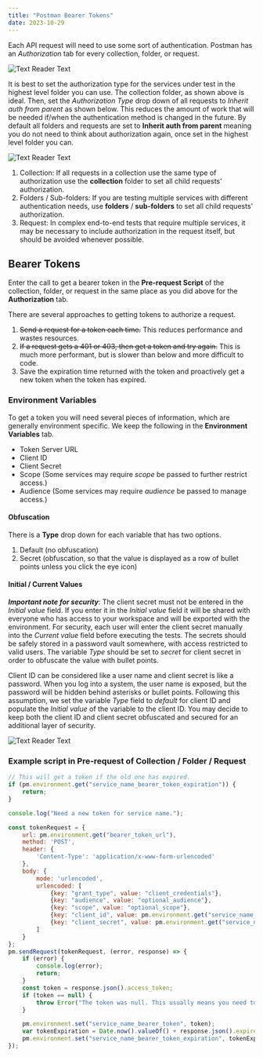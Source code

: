 ```yaml
---
title: "Postman Bearer Tokens"
date: 2023-10-29
---
```


Each API request will need to use some sort of authentication. Postman has an *Authorization* tab for every collection, folder, or request. 

![Text Reader Text](https://rolandchristensen.github.io/developer-journal/images/2023-10-28-postman-authentication-collection-folder-authorization-tab.png "Postman Collection Authorization Tab")

It is best to set the authorization type for the services under test in the highest level folder you can use. The collection folder, as shown above is ideal. Then, set the *Authorization Type* drop down of all requests to *Inherit auth from parent* as shown below. This reduces the amount of work that will be needed if/when the authentication method is changed in the future. By default all folders and requests are set to **Inherit auth from parent** meaning you do not need to think about authorization again, once set in the highest level folder you can.

![Text Reader Text](https://rolandchristensen.github.io/developer-journal/images/2023-10-28-postman-authentication-request-inheriting-from-collection.png "Postman Request Inheriting Collection Authorization")

1. Collection: If all requests in a collection use the same type of authorization use the **collection** folder to set all child requests' authorization.
2. Folders / Sub-folders: If you are testing multiple services with different authentication needs, use **folders** / **sub-folders** to set all child requests' authorization.
3. Request: In complex end-to-end tests that require multiple services, it may be necessary to include authorization in the request itself, but should be avoided whenever possible. 

## Bearer Tokens
Enter the call to get a bearer token in the **Pre-request Script** of the collection, folder, or request in the same place as you did above for the **Authorization** tab. 

There are several approaches to getting tokens to authorize a request.
1. ~~Send a request for a token each time.~~ This reduces performance and wastes resources.
2. ~~If a request gets a 401 or 403, then get a token and try again.~~ This is much more performant, but is slower than below and more difficult to code.
3. Save the expiration time returned with the token and proactively get a new token when the token has expired.

### Environment Variables
To get a token you will need several pieces of information, which are generally environment specific. We keep the following in the **Environment Variables** tab.

* Token Server URL
* Client ID
* Client Secret
* Scope (Some services may require *scope* be passed to further restrict access.)
* Audience (Some services may require *audience* be passed to manage access.)

#### Obfuscation
There is a **Type** drop down for each variable that has two options.
1. Default (no obfuscation)
2. Secret (obfuscation, so that the value is displayed as a row of bullet points unless you click the eye icon)

#### Initial / Current Values
***Important note for security***: The client secret must not be entered in the *Initial value* field. If you enter it in the *Initial value* field it will be shared with everyone who has access to your workspace and will be exported with the environment. For security, each user will enter the client secret manually into the *Current value* field before executing the tests. The secrets should be safely stored in a password vault somewhere, with access restricted to valid users. The variable *Type* should be set to *secret* for client secret in order to obfuscate the value with bullet points. 

Client ID can be considered like a user name and client secret is like a password. When you log into a system, the user name is exposed, but the password will be hidden behind asterisks or bullet points. Following this assumption, we set the variable *Type* field to *default* for client ID and populate the *Initial value* of the variable to the client ID. You may decide to keep both the client ID and client secret obfuscated and secured for an additional layer of security.

![Text Reader Text](https://rolandchristensen.github.io/developer-journal/images/2023-10-28-postman-authentication-bearer-tokens.png "Example Postman Environment")

### Example script in Pre-request of Collection / Folder / Request
```Javascript
// This will get a token if the old one has expired.
if (pm.environment.get("service_name_bearer_token_expiration")) {
    return;
}

console.log("Need a new token for service name.");

const tokenRequest = {
    url: pm.environment.get("bearer_token_url"),
    method: 'POST',
    header: {
        'Content-Type': 'application/x-www-form-urlencoded'
    },
    body: {
        mode: 'urlencoded',
        urlencoded: [
            {key: "grant_type", value: "client_credentials"},
            {key: "audience", value: "optional_audience"},
            {key: "scope", value: "optional_scope"},
            {key: "client_id", value: pm.environment.get("service_name_client_id")},
            {key: "client_secret", value: pm.environment.get("service_name_client_secret")}
        ]
    }
};
pm.sendRequest(tokenRequest, (error, response) => {
    if (error) {
        console.log(error);
        return;
    }
    const token = response.json().access_token;
    if (token == null) {
        throw Error("The token was null. This usually means you need to set the client secret in the environment variables.")
    }

    pm.environment.set("service_name_bearer_token", token);
    var tokenExpiration = Date.now().valueOf() + response.json().expires_in * 1000 - 5000; 
    pm.environment.set("service_name_bearer_token_expiration", tokenExpiration);
});
```

